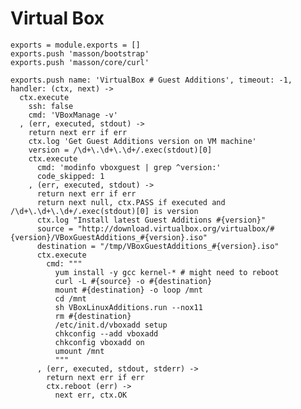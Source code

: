 
# Virtual Box

    exports = module.exports = []
    exports.push 'masson/bootstrap'
    exports.push 'masson/core/curl'

    exports.push name: 'VirtualBox # Guest Additions', timeout: -1, handler: (ctx, next) ->
      ctx.execute
        ssh: false
        cmd: 'VBoxManage -v'
      , (err, executed, stdout) ->
        return next err if err
        ctx.log 'Get Guest Additions version on VM machine'
        version = /\d+\.\d+\.\d+/.exec(stdout)[0]
        ctx.execute
          cmd: 'modinfo vboxguest | grep ^version:'
          code_skipped: 1
        , (err, executed, stdout) ->
          return next err if err
          return next null, ctx.PASS if executed and /\d+\.\d+\.\d+/.exec(stdout)[0] is version
          ctx.log "Install latest Guest Additions #{version}"
          source = "http://download.virtualbox.org/virtualbox/#{version}/VBoxGuestAdditions_#{version}.iso"
          destination = "/tmp/VBoxGuestAdditions_#{version}.iso"
          ctx.execute
            cmd: """
              yum install -y gcc kernel-* # might need to reboot
              curl -L #{source} -o #{destination}
              mount #{destination} -o loop /mnt
              cd /mnt
              sh VBoxLinuxAdditions.run --nox11
              rm #{destination}
              /etc/init.d/vboxadd setup
              chkconfig --add vboxadd
              chkconfig vboxadd on
              umount /mnt
              """
          , (err, executed, stdout, stderr) ->
            return next err if err
            ctx.reboot (err) ->
              next err, ctx.OK
        


